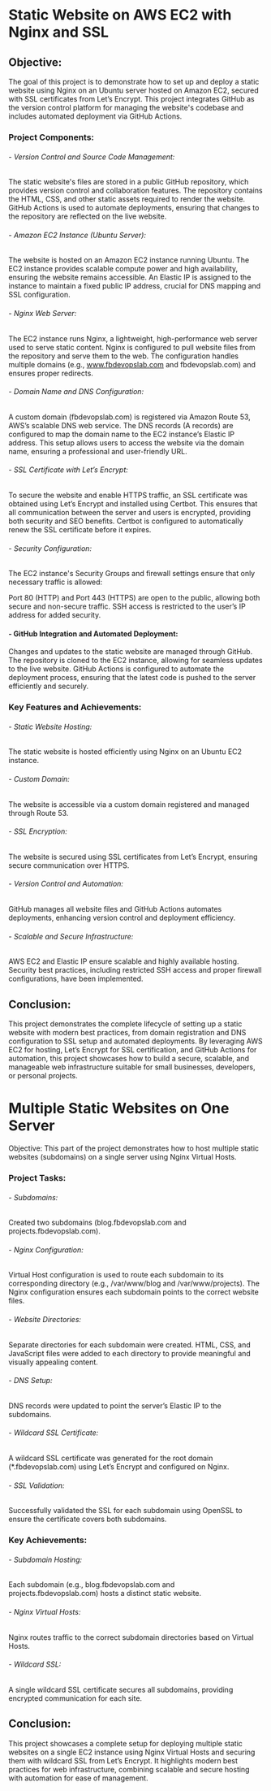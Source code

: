 # Static Website on AWS EC2 with Nginx and SSL

## Objective:
The goal of this project is to demonstrate how to set up and deploy a static website using Nginx on an Ubuntu server hosted on Amazon EC2, secured with SSL certificates from Let’s Encrypt. This project integrates GitHub as the version control platform for managing the website's codebase and includes automated deployment via GitHub Actions.

### Project Components:

###### - Version Control and Source Code Management:
The static website's files are stored in a public GitHub repository, which provides version control and collaboration features. The repository contains the HTML, CSS, and other static assets required to render the website. GitHub Actions is used to automate deployments, ensuring that changes to the repository are reflected on the live website.

###### - Amazon EC2 Instance (Ubuntu Server):
The website is hosted on an Amazon EC2 instance running Ubuntu. The EC2 instance provides scalable compute power and high availability, ensuring the website remains accessible. An Elastic IP is assigned to the instance to maintain a fixed public IP address, crucial for DNS mapping and SSL configuration.

###### - Nginx Web Server:
The EC2 instance runs Nginx, a lightweight, high-performance web server used to serve static content. Nginx is configured to pull website files from the repository and serve them to the web. The configuration handles multiple domains (e.g., www.fbdevopslab.com and fbdevopslab.com) and ensures proper redirects.

###### - Domain Name and DNS Configuration:
A custom domain (fbdevopslab.com) is registered via Amazon Route 53, AWS’s scalable DNS web service. The DNS records (A records) are configured to map the domain name to the EC2 instance’s Elastic IP address. This setup allows users to access the website via the domain name, ensuring a professional and user-friendly URL.

###### - SSL Certificate with Let’s Encrypt:
To secure the website and enable HTTPS traffic, an SSL certificate was obtained using Let’s Encrypt and installed using Certbot. This ensures that all communication between the server and users is encrypted, providing both security and SEO benefits. Certbot is configured to automatically renew the SSL certificate before it expires.

###### - Security Configuration:
The EC2 instance's Security Groups and firewall settings ensure that only necessary traffic is allowed:

Port 80 (HTTP) and Port 443 (HTTPS) are open to the public, allowing both secure and non-secure traffic.
SSH access is restricted to the user’s IP address for added security.

#### - GitHub Integration and Automated Deployment:
Changes and updates to the static website are managed through GitHub. The repository is cloned to the EC2 instance, allowing for seamless updates to the live website. GitHub Actions is configured to automate the deployment process, ensuring that the latest code is pushed to the server efficiently and securely.

### Key Features and Achievements:

###### - Static Website Hosting:
The static website is hosted efficiently using Nginx on an Ubuntu EC2 instance.

###### - Custom Domain:
The website is accessible via a custom domain registered and managed through Route 53.

###### - SSL Encryption: 
The website is secured using SSL certificates from Let’s Encrypt, ensuring secure communication over HTTPS.

###### - Version Control and Automation: 
GitHub manages all website files and GitHub Actions automates deployments, enhancing version control and deployment efficiency.

###### - Scalable and Secure Infrastructure: 
AWS EC2 and Elastic IP ensure scalable and highly available hosting. Security best practices, including restricted SSH access and proper firewall configurations, have been implemented.

## Conclusion:
This project demonstrates the complete lifecycle of setting up a static website with modern best practices, from domain registration and DNS configuration to SSL setup and automated deployments. By leveraging AWS EC2 for hosting, Let’s Encrypt for SSL certification, and GitHub Actions for automation, this project showcases how to build a secure, scalable, and manageable web infrastructure suitable for small businesses, developers, or personal projects.


# Multiple Static Websites on One Server
Objective: This part of the project demonstrates how to host multiple static websites (subdomains) on a single server using Nginx Virtual Hosts.

### Project Tasks:

###### - Subdomains: 
Created two subdomains (blog.fbdevopslab.com and projects.fbdevopslab.com).

###### - Nginx Configuration:
Virtual Host configuration is used to route each subdomain to its corresponding directory (e.g., /var/www/blog and /var/www/projects).
The Nginx configuration ensures each subdomain points to the correct website files.

###### - Website Directories:
Separate directories for each subdomain were created.
HTML, CSS, and JavaScript files were added to each directory to provide meaningful and visually appealing content.

###### - DNS Setup:
DNS records were updated to point the server’s Elastic IP to the subdomains.

###### - Wildcard SSL Certificate:
A wildcard SSL certificate was generated for the root domain (*.fbdevopslab.com) using Let’s Encrypt and configured on Nginx.

###### - SSL Validation:
Successfully validated the SSL for each subdomain using OpenSSL to ensure the certificate covers both subdomains.

### Key Achievements:

###### - Subdomain Hosting: 
Each subdomain (e.g., blog.fbdevopslab.com and projects.fbdevopslab.com) hosts a distinct static website.

###### - Nginx Virtual Hosts: 
Nginx routes traffic to the correct subdomain directories based on Virtual Hosts.

###### - Wildcard SSL:
 A single wildcard SSL certificate secures all subdomains, providing encrypted communication for each site.

## Conclusion:
This project showcases a complete setup for deploying multiple static websites on a single EC2 instance using Nginx Virtual Hosts and securing them with wildcard SSL from Let’s Encrypt. It highlights modern best practices for web infrastructure, combining scalable and secure hosting with automation for ease of management.
